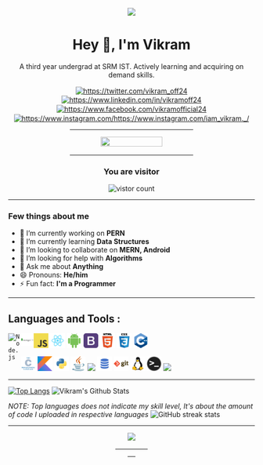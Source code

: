 <p align="center"><img height="30" src="https://forthebadge.com/images/badges/powered-by-coffee.svg"/></p>
<h1 align="center">Hey 👋, I'm Vikram</h1>
<p align="center">A third year undergrad at SRM IST. Actively learning and acquiring on demand skills.</p>
<p align="center">
<a href="https://twitter.com/vikram_off24" target="blank"><img align="center" src="https://cdn.jsdelivr.net/npm/simple-icons@3.0.1/icons/twitter.svg" alt="https://twitter.com/vikram_off24" height="30" width="30" /></a>
<a href="https://www.linkedin.com/in/vikramoff24" target="blank"><img align="center" src="https://cdn.jsdelivr.net/npm/simple-icons@3.0.1/icons/linkedin.svg" alt="https://www.linkedin.com/in/vikramoff24" height="30" width="30" /></a>
<a href="https://www.facebook.com/vikramofficial24" target="blank"><img align="center" src="https://cdn.jsdelivr.net/npm/simple-icons@3.0.1/icons/facebook.svg" alt="https://www.facebook.com/vikramofficial24" height="30" width="30" /></a>
<a href="https://instagram.com/https://www.instagram.com/iam_vikram._/" target="blank"><img align="center" src="https://cdn.jsdelivr.net/npm/simple-icons@3.0.1/icons/instagram.svg" alt="https://www.instagram.com/https://www.instagram.com/iam_vikram._/" height="30" width="30" /></a>
</p>

<div align="center"><hr width=50% size=1% Align="center"></div>
<div align="center">
  <img src="https://media.giphy.com/media/f3iwJFOVOwuy7K6FFw/giphy.gif" align="center" height=50% width=50%/><hr width=50% size=1% Align="center"></div>
<h3 align="center">You are visitor</h3>
<p align="center"><img src="https://profile-counter.glitch.me/vikramoff24/count.svg" alt="vistor count" height="50" /></p>
<hr>

### Few things about me 

- 🔭 I’m currently working on <b>PERN</b>
- 🌱 I’m currently learning <b>Data Structures</b>
- 👯 I’m looking to collaborate on <b>MERN, Android</b>
- 🤔 I’m looking for help with <b>Algorithms</b>
- 💬 Ask me about <b>Anything</b>
- 😄 Pronouns: <b>He/him</b>
- ⚡ Fun fact: <b>I'm a Programmer</b>
<hr>

## Languages and Tools :
<code><img height="30" src="https://raw.githubusercontent.com/github/explore/80688e429a7d4ef2fca1e82350fe8e3517d3494d/topics/javascript/javascript.png"></code>
<code><img height="30" src="https://raw.githubusercontent.com/github/explore/80688e429a7d4ef2fca1e82350fe8e3517d3494d/topics/react/react.png"></code>
<code><img align="left" alt="Node.js" width="26px" src="https://devicons.github.io/devicon/devicon.git/icons/nodejs/nodejs-original-wordmark.svg" /></code><code><img align="left" alt="MongoDB" width="26px" src="https://raw.githubusercontent.com/github/explore/80688e429a7d4ef2fca1e82350fe8e3517d3494d/topics/mongodb/mongodb.png" /></code><code><img height="30" src="https://raw.githubusercontent.com/github/explore/80688e429a7d4ef2fca1e82350fe8e3517d3494d/topics/android/android.png"></code>
<code><img height="30" src="https://raw.githubusercontent.com/github/explore/80688e429a7d4ef2fca1e82350fe8e3517d3494d/topics/bootstrap/bootstrap.png"></code>
<code><img height="30" src="https://raw.githubusercontent.com/github/explore/80688e429a7d4ef2fca1e82350fe8e3517d3494d/topics/html/html.png"></code>
<code><img height="30" src="https://raw.githubusercontent.com/github/explore/80688e429a7d4ef2fca1e82350fe8e3517d3494d/topics/css/css.png"></code>
<code><img height="30" src="https://raw.githubusercontent.com/github/explore/80688e429a7d4ef2fca1e82350fe8e3517d3494d/topics/cpp/cpp.png"></code>

<code><img height="30" src="https://raw.githubusercontent.com/github/explore/80688e429a7d4ef2fca1e82350fe8e3517d3494d/topics/c/c.png"></code>
<code><img height="30" src="https://raw.githubusercontent.com/github/explore/80688e429a7d4ef2fca1e82350fe8e3517d3494d/topics/kotlin/kotlin.png"></code>
<code><img height="30" src="https://raw.githubusercontent.com/github/explore/80688e429a7d4ef2fca1e82350fe8e3517d3494d/topics/python/python.png"></code>
<code><img height="30" src="https://raw.githubusercontent.com/github/explore/80688e429a7d4ef2fca1e82350fe8e3517d3494d/topics/java/java.png"></code>
<code><img height="30" src="https://sjardo.com/wp-content/uploads/2019/03/2000px-Sass_Logo_Color.svg_-1536x1152.png"></code>
<code><img height="30" src="https://raw.githubusercontent.com/github/explore/80688e429a7d4ef2fca1e82350fe8e3517d3494d/topics/sql/sql.png"></code>
<code><img height="30" src="https://raw.githubusercontent.com/github/explore/80688e429a7d4ef2fca1e82350fe8e3517d3494d/topics/git/git.png"></code>
<code><img height="30" src="https://raw.githubusercontent.com/github/explore/80688e429a7d4ef2fca1e82350fe8e3517d3494d/topics/linux/linux.png"></code>
<code><img height="30" src="https://raw.githubusercontent.com/github/explore/80688e429a7d4ef2fca1e82350fe8e3517d3494d/topics/terminal/terminal.png"></code>
<code><img height="30" src="https://upload.wikimedia.org/wikipedia/commons/2/2d/Visual_Studio_Code_1.18_icon.svg"></code>
<br>
<hr>

[![Top Langs](https://github-readme-stats.vercel.app/api/top-langs/?username=vikramoff24&theme=radical)](https://github.com/vikramoff24/github-readme-stats)
 ![Vikram's Github Stats](https://github-readme-stats.vercel.app/api?username=vikramoff24&show_icons=true&theme=radical)

*NOTE: Top languages does not indicate my skill level, It's about the amount of code I uploaded in respective languages*
![GitHub streak stats](https://github-readme-streak-stats.herokuapp.com/?user=vikramoff24)
<hr>

<p align="center"><img height="30" src="https://forthebadge.com/images/badges/built-with-love.svg"/></p>
<div align="center"><hr width=13%></div>

<div align="center"><hr width=3%></div>


